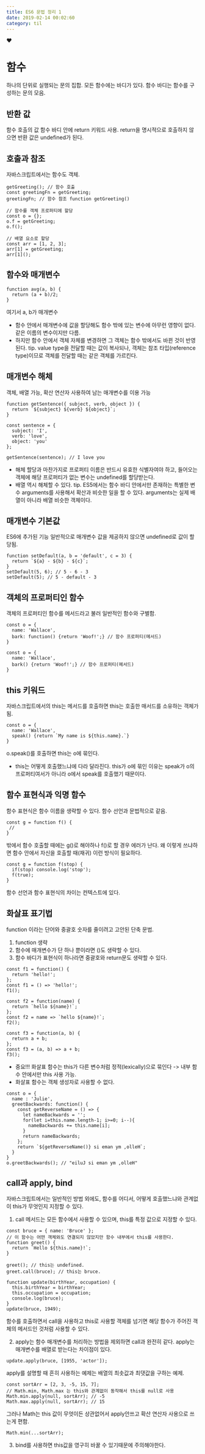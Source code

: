 ```yaml
---
title: ES6 문법 정리 1
date: 2019-02-14 00:02:60
category: til
---
```

 ❤️ 
# 함수  
하나의 단위로 실행되는 문의 집합.
모든 함수에는 바디가 있다. 함수 바디는 함수를 구성하는 문의 모음.

## 반환 값
함수 호출의 값
함수 바디 안에 return 키워드 사용.
return을 명시적으로 호출하지 않으면 반환 값은 undefined가 된다.

## 호출과 참조
자바스크립트에서는 함수도 객체.
```
getGreeting(); // 함수 호출
const greetingFn = getGreeting;
greetingFn; // 함수 참조 function getGreeting()

// 함수를 객체 프로퍼티에 할당
const o = {};
o.f = getGreeting;
o.f();

// 배열 요소로 할당
const arr = [1, 2, 3];
arr[1] = getGreeting;
arr[1]();
```

## 함수와 매개변수
```
function avg(a, b) {
  return (a + b)/2;
}
```
여기서 a, b가 매개변수
* 함수 안에서 매개변수에 값을 할당해도 함수 밖에 있는 변수에 아무런 영향이 없다. 같은 이름의 변수이지만 다름.
* 하지만 함수 안에서 객체 자체를 변경하면 그 객체는 함수 밖에서도 바뀐 것이 반영된다.
tip. value type을 전달할 때는 값이 복사되나, 객체는 참조 타입(reference type)이므로 객체를 전달할 때는 같은 객체를 가르킨다.

## 매개변수 해체
객체, 배열 가능, 확산 연산자 사용하여 남는 매개변수를 이용 가능
```
function getSentence({ subject, verb, object }) {
  return `${subject} ${verb} ${object}`;
}

const sentence = {
  subject: 'I',
  verb: 'love',
  object: 'you'
};

getSentence(sentence); // I love you
```
* 해체 할당과 마찬가지로 프로퍼티 이름은 반드시 유효한 식별자여야 하고, 들어오는 객체에 해당 프로퍼티가 없는 변수는 undefined를 할당받는다.
* 배열 역시 해체할 수 있다.
tip. ES5에서는 함수 바디 안에서만 존재하는 특별한 변수 arguments를 사용해서 확산과 비슷한 일을 할 수 있다.
arguments는 실제 배열이 아니라 배열 비슷한 객체이다.

## 매개변수 기본값
ES6에 추가된 기능 일반적으로 매개변수 값을 제공하지 않으면 undefined로 값이 할당됨.
```
function setDefault(a, b = 'default', c = 3) {
  return `${a} - ${b} - ${c}`;
}
setDefault(5, 6); // 5 - 6 - 3
setDefault(5); // 5 - default - 3
```

## 객체의 프로퍼티인 함수
객체의 프로퍼티인 함수를 메서드라고 불러 일반적인 함수와 구별함.
```
const o = {
  name: 'Wallace',
  bark: function() {return 'Woof!';} // 함수 프로퍼티(메서드)
}

const o = {
  name: 'Wallace',
  bark() {return 'Woof!';} // 함수 프로퍼티(메서드)
}

```

## this 키워드
자바스크립트에서의 this는 메서드를 호출하면 this는 호출한 매서드를 소유하는 객체가 됨.
```
const o = {
  name: 'Wallace',
  speak() {return `My name is ${this.name}.`}
}
```
o.speak()를 호출하면 this는 o에 묶인다.
* this는 어떻게 호출했느냐에 다라 달라진다.
this가 o에 묶인 이유는 speak가 o의 프로퍼티여서가 아니라 o에서 speak를 호출했기 때문이다.

## 함수 표현식과 익명 함수
함수 표현식은 함수 이름을 생략할 수 있다.
함수 선언과 문법적으로 같음.

```
const g = function f() {
 // 
}
```
밖에서 함수 호출할 때에는 g()로 해야하나 f()로 할 경우 에러가 난다.
왜 이렇게 쓰냐하면 함수 안에서 자신을 호출할 때(재귀) 이런 방식이 필요하다.

```
const g = function f(stop) {
  if(stop) console.log('stop');
  f(true);
}
```
함수 선언과 함수 표현식의 차이는 컨텍스트에 있다.

## 화살표 표기법
function 이라는 단어와 중괄호 숫자를 줄이려고 고안된 단축 문법.
1. function 생략
2. 함수에 매개변수가 단 하나 뿐이라면 ()도 생략할 수 있다.
3. 함수 바디가 표현식이 하나라면 중괄호와 return문도 생략할 수 있다.
```
const f1 = function() {
  return 'hello!';
};
const f1 = () => 'hello!';
f1();

const f2 = function(name) {
  return `hello ${name}!`;
};
const f2 = name => `hello ${name}!`;
f2();

const f3 = function(a, b) {
  return a + b;
};
const f3 = (a, b) => a + b;
f3();
```
* 중요!!! 화살표 함수는 this가 다른 변수처럼 정적(lexically)으로 묶인다 -> 내부 함수 안에서만 this 사용 가능.
* 화살표 함수는 객체 생성자로 사용할 수 없다.

```
const o = {
  name : 'Julie',
  greetBackwards: function() {
    const getReverseName = () => {
      let nameBackwards = '';
      for(let i=this.name.length-1; i>=0; i--){
        nameBackwards += this.name[i];
      }
      return nameBackwards;
    };
    return `${getReverseName()} si eman ym ,olleH`;
  }
}
o.greetBackwards(); // "eiluJ si eman ym ,olleH"
```

## call과 apply, bind
자바스크립트에서는 일반적인 방법 외에도, 함수를 어디서, 어떻게 호출했느냐와 관계없이 this가 무엇인지 지정할 수 있다.

1. call 메서드는 모든 함수에서 사용할 수 있으며, this를 특정 값으로 지정할 수 있다.

```
const bruce = { name: 'Bruce' };
// 이 함수는 어떤 객체와도 연결되지 않았지만 함수 내부에서 this를 사용한다.
function greet() {
  return `Hello ${this.name}!`;
}

greet(); // this는 undefined.
greet.call(bruce); // this는 bruce.

function update(birthYear, occupation) {
  this.birthYear = birthYear;
  this.occupation = occupation;
  console.log(bruce);
}
update(bruce, 1949);
```
함수를 호출하면서 call을 사용하고 this로 사용할 객체를 넘기면 해당 함수가 주어진 객체의 메서드인 것처럼 사용할 수 있다.

2. apply는 함수 매개변수를 처리하는 방법을 제외하면 call과 완전히 같다.
apply는 매개변수를 배열로 받는다는 차이점이 있다.
```
update.apply(bruce, [1955, 'actor']);
```
apply를 설명할 때 흔히 사용하는 예제는 배열의 최솟값과 최댓값을 구하는 예제.
```
const sortArr = [2, 3, -5, 15, 7];
// Math.min, Math.max 는 this와 관계없이 동작해서 this를 null로 사용
Math.min.apply(null, sortArr); // -5
Math.max.apply(null, sortArr); // 15

```
그러나 Math는 this 값이 무엇이든 상관없어서 apply안쓰고 확산 연산자 사용으로 쓰는게 편함.
```
Math.min(...sortArr);
```

3. bind를 사용하면 this값을 영구히 바꿀 수 있기때문에 주의해야한다.

 